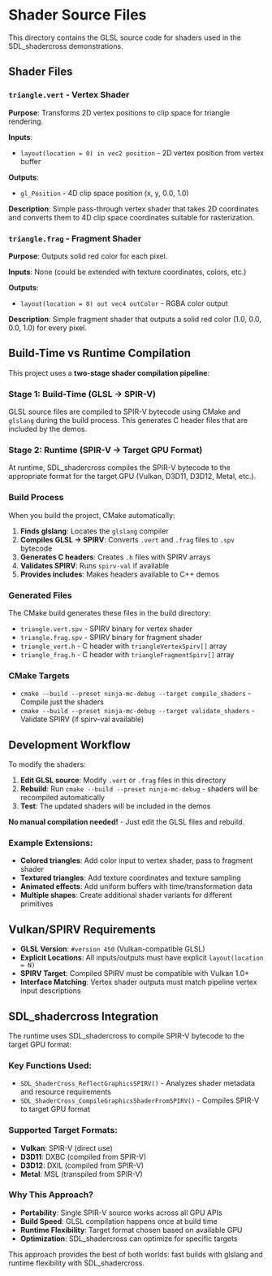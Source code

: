 # Shader Source Files

This directory contains the GLSL source code for shaders used in the SDL_shadercross demonstrations.

## Shader Files

### `triangle.vert` - Vertex Shader
**Purpose**: Transforms 2D vertex positions to clip space for triangle rendering.

**Inputs**:
- `layout(location = 0) in vec2 position` - 2D vertex position from vertex buffer

**Outputs**:
- `gl_Position` - 4D clip space position (x, y, 0.0, 1.0)

**Description**: Simple pass-through vertex shader that takes 2D coordinates and converts them to 4D clip space coordinates suitable for rasterization.

### `triangle.frag` - Fragment Shader
**Purpose**: Outputs solid red color for each pixel.

**Inputs**: None (could be extended with texture coordinates, colors, etc.)

**Outputs**:
- `layout(location = 0) out vec4 outColor` - RGBA color output

**Description**: Simple fragment shader that outputs a solid red color (1.0, 0.0, 0.0, 1.0) for every pixel.

## Build-Time vs Runtime Compilation

This project uses a **two-stage shader compilation pipeline**:

### Stage 1: Build-Time (GLSL → SPIR-V)
GLSL source files are compiled to SPIR-V bytecode using CMake and `glslang` during the build process. This generates C header files that are included by the demos.

### Stage 2: Runtime (SPIR-V → Target GPU Format)
At runtime, SDL_shadercross compiles the SPIR-V bytecode to the appropriate format for the target GPU (Vulkan, D3D11, D3D12, Metal, etc.).

### Build Process

When you build the project, CMake automatically:

1. **Finds glslang**: Locates the `glslang` compiler
2. **Compiles GLSL → SPIRV**: Converts `.vert` and `.frag` files to `.spv` bytecode
3. **Generates C headers**: Creates `.h` files with SPIRV arrays
4. **Validates SPIRV**: Runs `spirv-val` if available
5. **Provides includes**: Makes headers available to C++ demos

### Generated Files

The CMake build generates these files in the build directory:
- `triangle.vert.spv` - SPIRV binary for vertex shader
- `triangle.frag.spv` - SPIRV binary for fragment shader
- `triangle_vert.h` - C header with `triangleVertexSpirv[]` array
- `triangle_frag.h` - C header with `triangleFragmentSpirv[]` array

### CMake Targets

- `cmake --build --preset ninja-mc-debug --target compile_shaders` - Compile just the shaders
- `cmake --build --preset ninja-mc-debug --target validate_shaders` - Validate SPIRV (if spirv-val available)

## Development Workflow

To modify the shaders:

1. **Edit GLSL source**: Modify `.vert` or `.frag` files in this directory
2. **Rebuild**: Run `cmake --build --preset ninja-mc-debug` - shaders will be recompiled automatically
3. **Test**: The updated shaders will be included in the demos

**No manual compilation needed!** - Just edit the GLSL files and rebuild.

### Example Extensions:
- **Colored triangles**: Add color input to vertex shader, pass to fragment shader
- **Textured triangles**: Add texture coordinates and texture sampling
- **Animated effects**: Add uniform buffers with time/transformation data
- **Multiple shapes**: Create additional shader variants for different primitives

## Vulkan/SPIRV Requirements

- **GLSL Version**: `#version 450` (Vulkan-compatible GLSL)
- **Explicit Locations**: All inputs/outputs must have explicit `layout(location = N)`
- **SPIRV Target**: Compiled SPIRV must be compatible with Vulkan 1.0+
- **Interface Matching**: Vertex shader outputs must match pipeline vertex input descriptions

## SDL_shadercross Integration

The runtime uses SDL_shadercross to compile SPIR-V bytecode to the target GPU format:

### Key Functions Used:
- `SDL_ShaderCross_ReflectGraphicsSPIRV()` - Analyzes shader metadata and resource requirements
- `SDL_ShaderCross_CompileGraphicsShaderFromSPIRV()` - Compiles SPIR-V to target GPU format

### Supported Target Formats:
- **Vulkan**: SPIR-V (direct use)
- **D3D11**: DXBC (compiled from SPIR-V)
- **D3D12**: DXIL (compiled from SPIR-V)
- **Metal**: MSL (transpiled from SPIR-V)

### Why This Approach?
- **Portability**: Single SPIR-V source works across all GPU APIs
- **Build Speed**: GLSL compilation happens once at build time
- **Runtime Flexibility**: Target format chosen based on available GPU
- **Optimization**: SDL_shadercross can optimize for specific targets

This approach provides the best of both worlds: fast builds with glslang and runtime flexibility with SDL_shadercross.